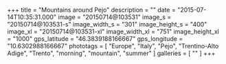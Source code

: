 +++
title = "Mountains around Pejo"
description = ""
date = "2015-07-14T10:35:31.000"
image = "20150714@103531"
image_s = "20150714@103531-s"
image_width_s = "301"
image_height_s = "400"
image_xl = "20150714@103531-xl"
image_width_xl = "751"
image_height_xl = "1000"
gps_latitude = "46.3839188166667"
gps_longitude = "10.6302988166667"
phototags = [ "Europe", "Italy", "Pejo", "Trentino-Alto Adige", "Trento", "morning", "mountain", "summer" ]
galleries = [ "" ]
+++
